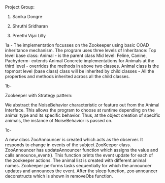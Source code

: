 Project Group:

1. Sanika Dongre

2. Shruthi Sridharan 

3. Preethi Vijai Lilly 

1a -
The implementation focusses on the Zookeeper using basic OOAD inheritance mechanism. The program uses three levels of Inheritance: Top level base class: Animal - is the parent class Mid level: Feline, Canine, Pachyderm- extends Animal Concrete implementations for Animals at the third level - overrides the methods in above two classes. Animal class is the topmost level (base class) class will be inherited by child classes - All the properties and methods inherited across all the child classes.

1b- 

Zookeeper with Strategy pattern:

We abstract the NoiseBehavior characteristic or feature out from the Animal Interface. This allows the program to choose at runtime depending on the animal type and its specific behavior. Thus, at the object creation of specific animals, the instance of NoiseBehavior is passed on.

1c- 

A new class ZooAnnouncer is created which acts as the observer. It responds to change in events of the subject ZooKeeper class. ZooAnnouncer has updateAnnouncer function which assigns the value and calls announce_event(). This function prints the event update for each of the zookeeper actions. The animal list is created with different animal names. Zookeeper performs tasks sequentially for which the announcer updates and announces the event. After the sleep function, zoo announcer deconstructs which is shown in removeObs function.
